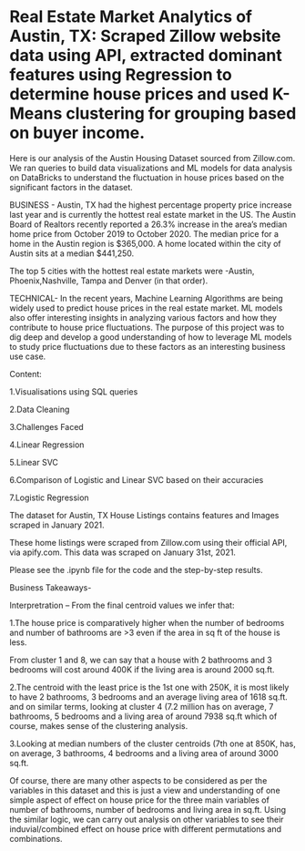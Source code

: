 # Real Estate Market Analytics of Austin, TX: Scraped Zillow website data using API, extracted dominant features using Regression to determine house prices and used K-Means clustering for grouping based on buyer income.


Here is our analysis of the Austin Housing Dataset sourced from Zillow.com. We ran queries to build data visualizations and ML models for data analysis on DataBricks to understand the fluctuation in house prices based on the significant factors in the dataset.

BUSINESS -
Austin, TX had the highest percentage property price increase last year and is currently the hottest real estate market in the US. The Austin Board of Realtors recently reported a 26.3% increase in the area’s median home price from October 2019 to October 2020. 
The median price for a home in the Austin region is $365,000. A home located within the city of Austin sits at a median $441,250. 

The top 5 cities with the hottest real estate markets were -Austin, Phoenix,Nashville, Tampa and Denver (in that order).


TECHNICAL-
In the recent years, Machine Learning Algorithms are being widely used to predict house prices in the real estate market. ML models also offer interesting insights in analyzing various factors and how they contribute to house price fluctuations.
The purpose of this project was to dig deep and develop a good understanding of how to leverage ML models to study price fluctuations due to these factors as an interesting business use case.


Content:

1.Visualisations using SQL queries

2.Data Cleaning

3.Challenges Faced

4.Linear Regression

5.Linear SVC

6.Comparison of Logistic and Linear SVC based on their accuracies

7.Logistic Regression



The dataset for Austin, TX House Listings contains features and Images scraped in January 2021.

These home listings were scraped from Zillow.com using their official API, via apify.com. This data was scraped on January 31st, 2021.

Please see the .ipynb file for the code and the step-by-step results.

Business Takeaways-

Interpretration – From the final centroid values we infer that:

1.The house price is comparatively higher when the number of bedrooms and number of bathrooms are >3 even if the area in sq ft of the house is less.

From cluster 1 and 8, we can say that a house with 2 bathrooms and 3 bedrooms will cost around 400K if the living area is around 2000 sq.ft.

2.The centroid with the least price is the 1st one with 250K, it is most likely to have 2 bathrooms, 3 bedrooms and an average living area of 1618 sq.ft. and on similar terms, looking at cluster 4 (7.2 million has on average, 7 bathrooms, 5 bedrooms and a living area of around 7938 sq.ft which of course, makes sense of the clustering analysis.

3.Looking at median numbers of the cluster centroids (7th one at 850K, has, on average, 3 bathrooms, 4 bedrooms and a living area of around 3000 sq.ft.

Of course, there are many other aspects to be considered as per the variables in this dataset and this is just a view and understanding of one simple aspect of effect on house price for the three main variables of number of bathrooms, number of bedrooms and living area in sq.ft. Using the similar logic, we can carry out analysis on other variables to see their induvial/combined effect on house price with different permutations and combinations.


